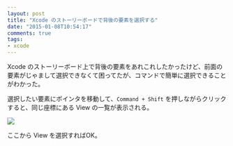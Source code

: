 ```yaml
---
layout: post
title: "Xcode のストーリーボードで背後の要素を選択する"
date: "2015-01-08T10:54:17"
comments: true
tags: 
- xcode
---
```


Xcode のストーリーボード上で背後の要素をあれこれしたかったけど、前面の要素がじゃまして選択できなくて困ってたが、コマンドで簡単に選択できることがわかった。

<!--more-->

選択したい要素にポインタを移動して、`Command + Shift` を押しながらクリックすると、同じ座標にある View の一覧が表示される。

![](https://dl.dropboxusercontent.com/u/459142/img/blog/xcode-slect-bg-elements.png)

ここから View を選択すればOK。

